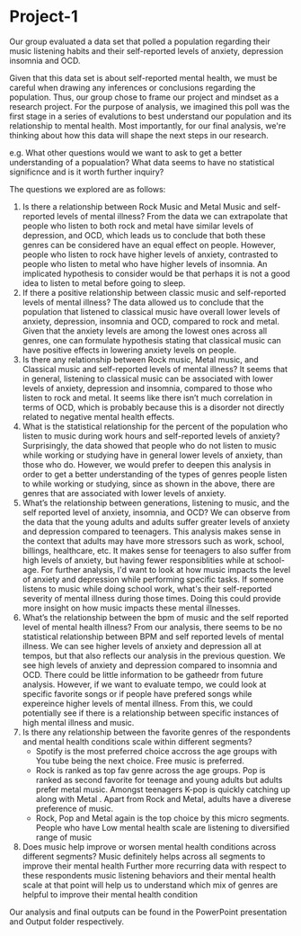 # Project-1

Our group evaluated a data set that polled a population regarding their music listening habits and their self-reported levels of anxiety, depression
insomnia and OCD.

Given that this data set is about self-reported mental health, we must be careful when drawing any inferences or conclusions regarding the population. 
Thus, our group chose to frame our project and mindset as a research project. For the purpose of analysis, we imagined this poll was the first stage in
a series of evalutions to best understand our population and its relationship to mental health. Most importantly, for our final analysis, we're thinking
about how this data will shape the next steps in our research. 

e.g. What other questions would we want to ask to get a better understanding of a popualation? What data seems to have no statistical significnce and is it 
worth further inquiry? 

The questions we explored are as follows: 

1.	Is there a relationship between Rock Music and Metal Music and self-reported levels of mental illness?
From the data we can extrapolate that people who listen to both rock and metal have similar levels of depression, and OCD, which leads us to conclude that both these genres can be considered have an equal effect on people. However, people who listen to rock have higher levels of anxiety, contrasted to people who listen to metal who have higher levels of insomnia. An implicated hypothesis to consider would be that perhaps it is not a good idea to listen to metal before going to sleep. 
2.	If there a positive relationship between classic music and self-reported levels of mental illness?
The data allowed us to conclude that the population that listened to classical music have overall lower levels of anxiety, depression, insomnia and OCD, compared to rock and metal. Given that the anxiety levels are among the lowest ones across all genres, one can formulate hypothesis stating that classical music can have positive effects in lowering anxiety levels on people. 
3.	Is there any relationship between Rock music, Metal music, and Classical music and self-reported levels of mental illness?
It seems that in general, listening to classical music can be associated with lower levels of anxiety, depression and insomnia, compared to those who listen to rock and metal. It seems like there isn’t much correlation in terms of OCD, which is probably because this is a disorder not directly related to negative mental health effects.
4.	What is the statistical relationship for the percent of the population who listen to music during work hours and self-reported levels of anxiety?
Surprisingly, the data showed that people who do not listen to music while working or studying have in general lower levels of anxiety, than those who do. However, we would prefer to deepen this analysis in order to get a better understanding of the types of genres people listen to while working or studying, since as shown in the above, there are genres that are associated with lower levels of anxiety.
6. What’s the relationship between generations, listening to music, and the self reported level of anxiety, insomnia, and OCD?
  We can observe from the data that the young adults and adults suffer greater levels of anxiety and depression compared to teenagers. This analysis makes sense in the context that adults may have more stressors such as work, school, billings, healthcare, etc. It makes sense for teenagers to also suffer from high levels of anxiety, but having fewer responsiblities while at school-age. For further analysis, I'd want to look at how music impacts the level of anxiety and depression while performing specific tasks. If someone listens to music while doing school work, what's their self-reported severity of mental illness during those times. Doing this could provide more insight on how music impacts these mental illnesses.
6. What’s the relationship between the bpm of music and the self reported level of mental health illness?
  From our analysis, there seems to be no statistical relationship between BPM and self reported levels of mental illness. We can see higher levels of anxiety and depression all at tempos, but that also reflects our analysis in the previous question. We see high levels of anxiety and depression compared to insomnia and OCD. There could be little information to be gatheedr from future analysis. However, if we want to evaluate tempo, we could look at specific favorite songs or if people have prefered songs while expereince higher levels of mental illness. From this, we could potentially see if there is a relationship between specific instances of high mental illness and music. 
7. Is there any relationship between the favorite genres of the respondents and mental health conditions scale within different segments? 
   - Spotify is the most preferred choice accross the age groups with You tube being the next choice. Free music is preferred.
   - Rock is ranked as top fav genre across the age groups. Pop is ranked as second favorite for teenage and young adults but adults prefer metal music. 
     Amongst teenagers K-pop is quickly catching up along with Metal . Apart from Rock and Metal, adults have a diverese preference of music. 
   - Rock, Pop and Metal again is the top choice by this micro segments. People who have Low mental health scale are listening to diversified range of music
8. Does music help improve or worsen mental health conditions across different segments?
  Music definitely helps across all segments to improve their mental health
  Further more recurring data with respect to these respondents music listening behaviors and their mental health scale at that point will help us to understand 
  which mix of genres are helpful to improve their mental health condition 


Our analysis and final outputs can be found in the PowerPoint presentation and Output folder respectively.
